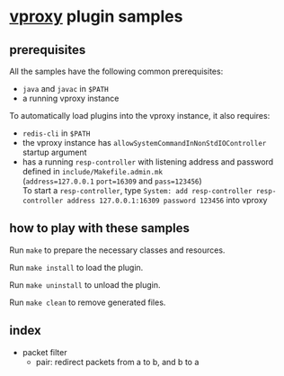 # [vproxy](https://github.com/wkgcass/vproxy) plugin samples

## prerequisites

All the samples have the following common prerequisites:

* `java` and `javac` in `$PATH`
* a running vproxy instance

To automatically load plugins into the vproxy instance, it also requires:

* `redis-cli` in `$PATH`
* the vproxy instance has `allowSystemCommandInNonStdIOController` startup argument
* has a running `resp-controller` with listening address and password defined in `include/Makefile.admin.mk`  
    (`address=127.0.0.1` `port=16309` and `pass=123456`)  
    To start a `resp-controller`, type `System: add resp-controller resp-controller address 127.0.0.1:16309 password 123456` into vproxy

## how to play with these samples

Run `make` to prepare the necessary classes and resources.

Run `make install` to load the plugin.

Run `make uninstall` to unload the plugin.

Run `make clean` to remove generated files.

## index

* packet filter
    * pair: redirect packets from a to b, and b to a
